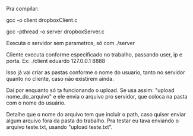Pra compilar:

gcc -o  client dropboxClient.c

gcc -pthread  -o server dropboxServer.c

Executa o servidor sem parametros, só com ./server

Cliente executa conforme especificado no trabalho, passando user, ip e porta. Ex: ./client eduardo 127.0.0.1 8888

Isso já vai criar as pastas conforme o nome do usuario, tanto no servidor quanto no cliente, caso não existirem ainda.


Dai por enquanto só ta funcionando o upload. Se usa assim: "upload nome_do_arquivo" e ele envia o arquivo pro servidor, que coloca na pasta com o nome do usuário.


Detalhe que o nome do arquivo tem que incluir o path, caso quiser enviar algum arquivo fora da pasta do trabalho. Pra testar eu tava enviando o arquivo teste.txt, usando "upload teste.txt".



